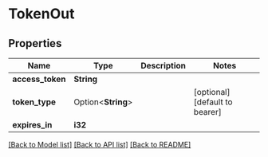 # TokenOut

## Properties

Name | Type | Description | Notes
------------ | ------------- | ------------- | -------------
**access_token** | **String** |  | 
**token_type** | Option<**String**> |  | [optional][default to bearer]
**expires_in** | **i32** |  | 

[[Back to Model list]](../README.md#documentation-for-models) [[Back to API list]](../README.md#documentation-for-api-endpoints) [[Back to README]](../README.md)


